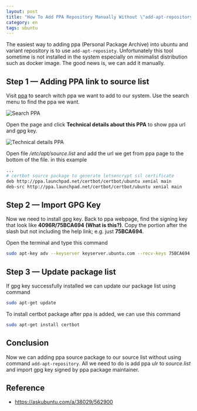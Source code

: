 ```yaml
---
layout: post
title: "How To Add PPA Repository Manually Without \"add-apt-repository\" On Ubuntu"
category: en
tags: ubuntu
---
```

The easiest way to adding ppa (Personal Package Archive) into ubuntu and variant repository is to use `add-apt-reposioty`. Unfortunately this tool sometime is not installed in the system especially on minimalist distribution such as docker image. The good news is, we can add it manually.

## Step 1 — Adding PPA link to source list

Visit [ppa](https://launchpad.net/ubuntu/+ppas) to search witch ppa we want to add to our system. Use the search menu to find the ppa we want.

![Search PPA](https://i.imgur.com/cCFLZXT.png)

Open the page and click **Technical details about this PPA** to show ppa url and gpg key.

![Technical details PPA](https://i.imgur.com/JX7s40K.png)

Open file */etc/apt/source.list* and add the url we get from ppa page to the bottom of the file. in this example

```bash
...
# certbot source package to generate letsencrypt ssl certificate
deb http://ppa.launchpad.net/certbot/certbot/ubuntu xenial main
deb-src http://ppa.launchpad.net/certbot/certbot/ubuntu xenial main
```

## Step 2 — Import GPG Key

Now we need to install gpg key. Back to ppa webpage, find the signing key that look like **4096R/75BCA694 (What is this?)**. Copy the portion after the slash but not including the help link; e.g. just **75BCA694**.

Open the terminal and type this command

```bash
sudo apt-key adv --keyserver keyserver.ubuntu.com --recv-keys 75BCA694
```

## Step 3 — Update package list

If gpg key successfully installed we can update our package list using command

```bash
sudo apt-get update
```

To install certbot package after ppa is added, we can use this command

```bash
sudo apt-get install certbot
```

## Conclusion

Now we can adding ppa source package to our source list without using command `add-apt-repository`. All we need to do is add ppa ulr to *source.list* and import gpg key signed by ppa package maintainer.

## Reference

- https://askubuntu.com/a/38029/562900
